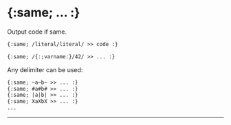 {:same; ... :}
==============

Output code if same.

```html
{:same; /literal/literal/ >> code :}

{:same; /{:;varname:}/42/ >> ... :}
```
Any delimiter can be used:

```html
{:same; ~a~b~ >> ... :}
{:same; #a#b# >> ... :}
{:same; |a|b| >> ... :}
{:same; XaXbX >> ... :}
...
```

---
